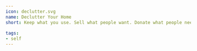```yaml
---
icon: declutter.svg
name: Declutter Your Home
short: Keep what you use. Sell what people want. Donate what people need. Reuse what you can. Throw away the rest. 
  
tags:
- self
---
```

